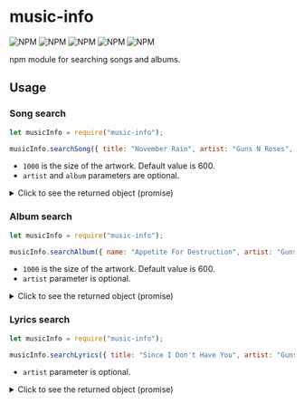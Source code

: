 # music-info

![NPM](https://img.shields.io/npm/l/music-info?style=flat-square)
![NPM](https://img.shields.io/npm/v/music-info?style=flat-square)
![NPM](https://img.shields.io/codacy/grade/0101b6a8532240be96430ccc83c573e5?style=flat-square)
![NPM](https://img.shields.io/npm/dt/music-info?style=flat-square) 
![NPM](https://img.shields.io/bundlephobia/min/music-info?style=flat-square)

npm module for searching songs and albums.

## Usage

### Song search
```js
let musicInfo = require("music-info");

musicInfo.searchSong({ title: "November Rain", artist: "Guns N Roses", album: "Use Your Illusion I" }, 1000).then(console.log);
```
* ``1000`` is the size of the artwork. Default value is 600.
* ``artist`` and ``album`` parameters are optional.

<details><summary>Click to see the returned object (promise)</summary>
<p>
  
```js
{
  title: String,      
  artist: String,
  album: String,
  discNumber: Number,
  trackNumber: Number,
  explicit: Boolean,
  releaseDate: String,
  genre: String,
  lengthMilliSec: Number,
  artwork: String
}
```

</p>
</details>

### Album search
```js
let musicInfo = require("music-info");

musicInfo.searchAlbum({ name: "Appetite For Destruction", artist: "Guns N Roses" }, 1000).then(console.log);
```
* ``1000`` is the size of the artwork. Default value is 600.
* ``artist`` parameter is optional.

<details><summary>Click to see the returned object (promise)</summary>
<p>
  
```js
{
  name: String,
  artist: String,
  trackCount: Number,
  explicit: Boolean,
  contentAdvisoryRating: String,
  releaseDate: String,
  genre: String,
  copyright: String,
  artwork: String
}
```

</p>
</details>

### Lyrics search
```js
let musicInfo = require("music-info");

musicInfo.searchLyrics({ title: "Since I Don't Have You", artist: "Guns N Roses" }).then(console.log);
```
* ``artist`` parameter is optional.

<details><summary>Click to see the returned object (promise)</summary>
<p>
  
```js
{
  url: String,
  lyrics: String
}
```

</p>
</details>
